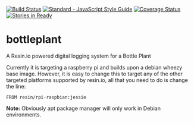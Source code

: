 [![Build Status](https://travis-ci.org/ayousif00/bottleplant.svg?branch=master)](https://travis-ci.org/ayousif00/bottleplant) [![Standard - JavaScript Style Guide](https://img.shields.io/badge/code%20style-standard-brightgreen.svg)](http://standardjs.com/) [![Coverage Status](https://coveralls.io/repos/github/ayousif00/bottleplant/badge.svg?branch=master)](https://coveralls.io/github/ayousif00/bottleplant?branch=master) [![Stories in Ready](https://badge.waffle.io/ayousif00/bottleplant.png?label=ready&title=Ready)](https://waffle.io/ayousif00/bottleplant)

# bottleplant
A Resin.io powered digital logging system for a Bottle Plant


Currently it is targeting a raspberry pi and builds upon a debian wheezy base image. However, it is easy to 
change this to target any of the other targeted platforms supported by resin.io, all that you need to do is 
change the line:
```
FROM resin/rpi-raspbian:jessie
```

__Note:__ Obviously apt package manager will only work in Debian environments.
